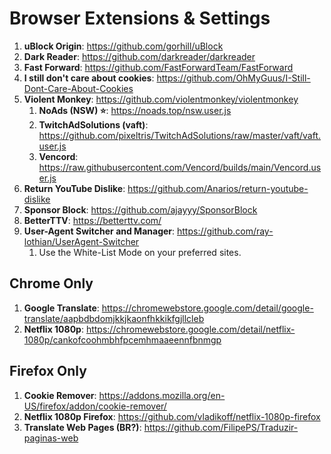# Browser Extensions & Settings

1. **uBlock Origin**: <https://github.com/gorhill/uBlock>
2. **Dark Reader**: <https://github.com/darkreader/darkreader>
3. **Fast Forward**: <https://github.com/FastForwardTeam/FastForward>
4. **I still don't care about cookies**: <https://github.com/OhMyGuus/I-Still-Dont-Care-About-Cookies>
5. **Violent Monkey**: <https://github.com/violentmonkey/violentmonkey>
   1. **NoAds (NSW) ⭐**: <https://noads.top/nsw.user.js>
   2. **TwitchAdSolutions (vaft)**: <https://github.com/pixeltris/TwitchAdSolutions/raw/master/vaft/vaft.user.js>
   3. **Vencord**: <https://raw.githubusercontent.com/Vencord/builds/main/Vencord.user.js>
6. **Return YouTube Dislike**: <https://github.com/Anarios/return-youtube-dislike>
7. **Sponsor Block**: <https://github.com/ajayyy/SponsorBlock>
8. **BetterTTV**: <https://betterttv.com/>
9. **User-Agent Switcher and Manager**: <https://github.com/ray-lothian/UserAgent-Switcher>
   1. Use the White-List Mode on your preferred sites.

## Chrome Only

1. **Google Translate**: <https://chromewebstore.google.com/detail/google-translate/aapbdbdomjkkjkaonfhkkikfgjllcleb>
2. **Netflix 1080p**: <https://chromewebstore.google.com/detail/netflix-1080p/cankofcoohmbhfpcemhmaaeennfbnmgp>

## Firefox Only

1. **Cookie Remover**: <https://addons.mozilla.org/en-US/firefox/addon/cookie-remover/>
2. **Netflix 1080p Firefox**: <https://github.com/vladikoff/netflix-1080p-firefox>
3. **Translate Web Pages (BR?)**: <https://github.com/FilipePS/Traduzir-paginas-web>
